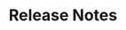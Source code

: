 ---
title: Release Notes
excerpt: ''
deprecated: true
hidden: true
metadata:
  title: ''
  description: ''
  robots: index
next:
  description: ''
---